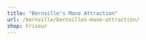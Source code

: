 ```yaml
---
title: "Bernville's Mane Attraction"
url: /bernville/bernvilles-mane-attraction/
shop: Friseur
---
```

